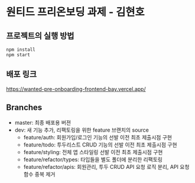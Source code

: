 # 원티드 프리온보딩 과제 - 김현호

## 프로젝트의 실행 방법
```
npm install
npm start
```
## 배포 링크
https://wanted-pre-onboarding-frontend-bay.vercel.app/

## Branches
- master: 최종 배포용 버젼
- dev: 새 기능 추가, 리팩토링을 위한 feature 브랜치의 source
  - feature/auth: 회원가입/로그인 기능의 선발 이전 최초 제출시점 구현
  - feature/todo: 투두리스트 CRUD 기능의 선발 이전 최초 제출시점 구현
  - feature/styling: 전체 앱 스타일링 선발 이전 최초 제출시점 구현
  - feature/refactor/types: 타입들을 별도 폴더에 분리한 리팩토링
  - feature/refactor/apis: 회원관리, 투두 CRUD API 요청 로직 분리, API 요청 함수 중복 제거 
